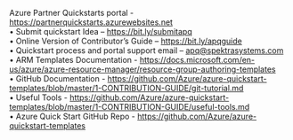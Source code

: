 Azure Partner Quickstarts portal - <a href="https://partnerquickstarts.azurewebsites.net">https://partnerquickstarts.azurewebsites.net</a><br>
&bull; Submit quickstart Idea &ndash; <a href="https://bit.ly/submitapq">https://bit.ly/submitapq</a><br>
&bull; Online Version of Contributor&rsquo;s Guide &ndash; <a href="https://bit.ly/apqguide">https://bit.ly/apqguide</a><br>
&bull; Quickstart process and portal support email &ndash; <a href="mailto:quickstartsupport@spektrasystems.com">apq@spektrasystems.com</a><br>
&bull; ARM Templates Documentation - <a href="https://docs.microsoft.com/en-us/azure/azure-resource-manager/resource-group-authoring-templates">https://docs.microsoft.com/en-us/azure/azure-resource-manager/resource-group-authoring-templates</a><br>
&bull; GitHub Documentation - <a href="https://github.com/Azure/azure-quickstart-templates/blob/master/1-CONTRIBUTION-GUIDE/git-tutorial.md">https://github.com/Azure/azure-quickstart-templates/blob/master/1-CONTRIBUTION-GUIDE/git-tutorial.md</a><br>
&bull; Useful Tools -  <a href="https://github.com/Azure/azure-quickstart-templates/blob/master/1-CONTRIBUTION-GUIDE/useful-tools.md">https://github.com/Azure/azure-quickstart-templates/blob/master/1-CONTRIBUTION-GUIDE/useful-tools.md</a><br>
&bull; Azure Quick Start GitHub Repo - <a href="https://github.com/Azure/azure-quickstart-templates">https://github.com/Azure/azure-quickstart-templates</a>
